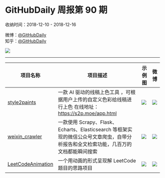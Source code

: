 # GitHubDaily 周报第 90 期

收纳时间：2018-12-10 - 2018-12-16

微博：[@GitHubDaily](https://weibo.com/GitHubDaily)    
知乎：[@GitHubDaily](https://www.zhihu.com/people/githubdaily)

![](https://raw.githubusercontent.com/GitHubDaily/GitHubDaily/master/assets/weixin.png)

---

项目名称 | 项目描述 | 示例图 | 微博
--- | --- | --- | ---
[style2paints](https://github.com/lllyasviel/style2paints) | 一款 AI 驱动的线稿上色工具 ，可根据用户上传的自定义色彩给线稿进行上色 在线地址：https://s2p.moe/app.html | ![](http://wx2.sinaimg.cn/large/006fiYtfgy1fy6pdwz0sqj31gn0u0b29.jpg) | [![](https://raw.githubusercontent.com/GitHubDaily/GitHubDaily/master/assets/sina_logo.png)](https://weibo.com/5722964389/H7iFE3FAB)
[weixin_crawler](https://github.com/wonderfulsuccess/weixin_crawler) | 一款使用 Scrapy、Flask、Echarts、Elasticsearch 等框架实现的微信公众号文章爬虫，自带分析报告和全文检索功能，几百万的文档都能瞬间搜索 | ![](http://wx3.sinaimg.cn/large/006fiYtfgy1fy0w18fovpg30rs0hyb29.gif) | [![](https://raw.githubusercontent.com/GitHubDaily/GitHubDaily/master/assets/sina_logo.png)](https://weibo.com/5722964389/H6GXEB1Iz)
[LeetCodeAnimation](https://github.com/MisterBooo/LeetCodeAnimation) | 一个用动画的形式呈现解 LeetCode 题目的思路项目 | ![](http://wx2.sinaimg.cn/large/006fiYtfgy1fy0wgt28obj30u04ulqv5.jpg) | [![](https://raw.githubusercontent.com/GitHubDaily/GitHubDaily/master/assets/sina_logo.png)](https://weibo.com/5722964389/H6xxaoXu1)
